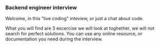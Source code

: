 ### Backend engineer interview

Welcome, in this "live coding" inteview, or just a chat about code.

What you will find are 3 excercise we will look at toghether, we will not search for perfect solutions.
You can use any online resource, or documentation you need during the interview.
